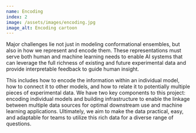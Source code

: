 ```yaml
---
name: Encoding
index: 2
image: /assets/images/encoding.jpg
image_alt: Encoding cartoon
---
```


Major challenges lie not just in modeling conformational ensembles, but also in how we represent and encode them.
These representations must serve both human and machine learning needs to enable AI systems that can leverage the full richness of existing and future experimental data and provide interpretable feedback to guide human insight.

This includes how to encode the information within an individual model, how to connect it to other models, and how to relate it to potentially multiple pieces of experimental data.
We have two key components to this project: encoding individual models and building infrastructure to enable the linkage between multiple data sources for optimal downstream use and machine learning applications.
Ultimately, we aim to make the data practical, easy, and adaptable for teams to utilize this rich data for a diverse range of questions.
